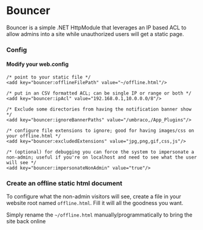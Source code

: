 Bouncer
=======

Bouncer is a simple .NET HttpModule that leverages an IP based ACL to allow admins into a site while unauthorized users will get a static page.

### Config ###

#### Modify your web.config ####

    /* point to your static file */
    <add key="bouncer:offlineFilePath" value="~/offline.html"/>
    
    /* put in an CSV formatted ACL; can be single IP or range or both */
    <add key="bouncer:ipAcl" value="192.168.0.1,10.0.0.0/8"/>
    
    /* Exclude some directories from having the notification banner show */
    <add key="bouncer:ignoreBannerPaths" value="/umbraco,/App_Plugins"/>
    
    /* configure file extensions to ignore; good for having images/css on your offline.html */
    <add key="bouncer:excludedExtensions" value="jpg,png,gif,css,js"/>
    
    /* (optional) for debugging you can force the system to impersonate a non-admin; useful if you're on localhost and need to see what the user will see */
    <add key="bouncer:impersonateNonAdmin" value="true"/>
    
### Create an offline static html document ###

To configure what the non-admin visitors will see, create a file in your website root named `offline.html`.  Fill it will all the goodness you want.

Simply rename the `~/offline.html` manually/programmatically to bring the site back online
